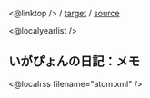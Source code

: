 <@linktop /> 
/ [target](${settings.baseurl}/memo/index.html) 
/ [source](https://github.com/igapyon/diary/blob/gh-pages/memo/index.html.src.md) 

<@localyearlist />

## いがぴょんの日記：メモ

<@localrss filename="atom.xml" />
